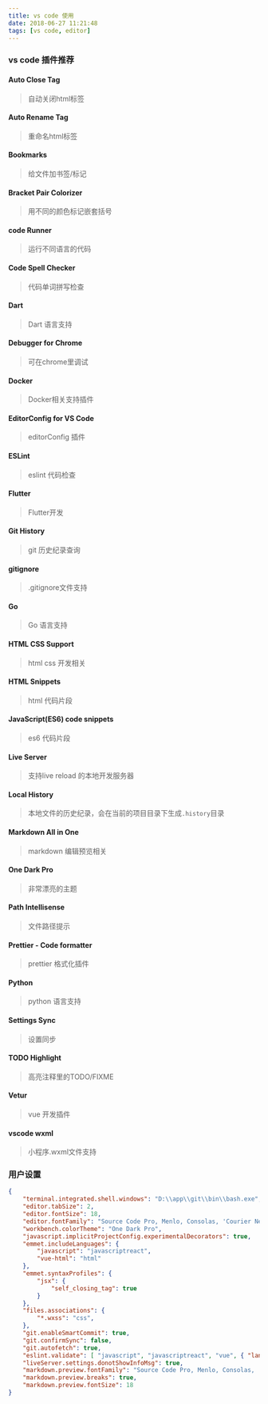 ```yaml
---
title: vs code 使用
date: 2018-06-27 11:21:48
tags: [vs code, editor]
---
```


### vs code 插件推荐

#### Auto Close Tag
> 自动关闭html标签

#### Auto Rename Tag
> 重命名html标签

#### Bookmarks
> 给文件加书签/标记

#### Bracket Pair Colorizer
> 用不同的颜色标记嵌套括号

#### code Runner
> 运行不同语言的代码

#### Code Spell Checker
> 代码单词拼写检查

#### Dart
> Dart 语言支持

#### Debugger for Chrome
> 可在chrome里调试

#### Docker
> Docker相关支持插件

#### EditorConfig for VS Code
> editorConfig 插件

#### ESLint
> eslint 代码检查

#### Flutter
> Flutter开发

#### Git History
> git 历史纪录查询

#### gitignore
> .gitignore文件支持

#### Go
> Go 语言支持

#### HTML CSS Support
> html css 开发相关

#### HTML Snippets
> html 代码片段

#### JavaScript(ES6) code snippets
> es6 代码片段

#### Live Server
> 支持live reload 的本地开发服务器

#### Local History
> 本地文件的历史纪录，会在当前的项目目录下生成`.history`目录

#### Markdown All in One
> markdown 编辑预览相关

#### One Dark Pro
> 非常漂亮的主题

#### Path Intellisense
> 文件路径提示

#### Prettier - Code formatter
> prettier 格式化插件

#### Python
> python 语言支持

#### Settings Sync
> 设置同步

#### TODO Highlight
> 高亮注释里的TODO/FIXME

#### Vetur
> vue 开发插件

#### vscode wxml
> 小程序.wxml文件支持

### 用户设置
``` json
{
    "terminal.integrated.shell.windows": "D:\\app\\git\\bin\\bash.exe",
    "editor.tabSize": 2,
    "editor.fontSize": 18,
    "editor.fontFamily": "Source Code Pro, Menlo, Consolas, 'Courier New', monospace, Microsoft YaHei UI",
    "workbench.colorTheme": "One Dark Pro",
    "javascript.implicitProjectConfig.experimentalDecorators": true,
    "emmet.includeLanguages": {
        "javascript": "javascriptreact",
        "vue-html": "html"
    },
    "emmet.syntaxProfiles": {
        "jsx": {
            "self_closing_tag": true
        }
    },
    "files.associations": {
        "*.wxss": "css",
    },
    "git.enableSmartCommit": true,
    "git.confirmSync": false,
    "git.autofetch": true,
    "eslint.validate": [ "javascript", "javascriptreact", "vue", { "language": "html", "autoFix": true } ],
    "liveServer.settings.donotShowInfoMsg": true,
    "markdown.preview.fontFamily": "Source Code Pro, Menlo, Consolas, 'Courier New', monospace, 微软雅黑",
    "markdown.preview.breaks": true,
    "markdown.preview.fontSize": 18
}


```